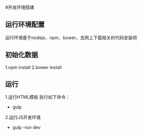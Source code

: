 #开发环境搭建

## 运行环境配置
运行环境基于nodejs、npm、bower，去网上下载相关的代码安装吧

## 初始化数据
1.npm install
2.bower install

## 运行
1.运行HTML模板 执行如下命令：
- gulp

2.运行JS开发环境
- gulp -run dev
